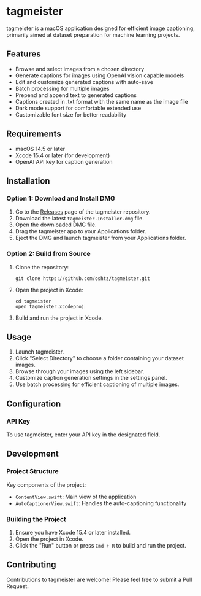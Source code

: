 # tagmeister

tagmeister is a macOS application designed for efficient image captioning, primarily aimed at dataset preparation for machine learning projects.

## Features

- Browse and select images from a chosen directory
- Generate captions for images using OpenAI vision capable models
- Edit and customize generated captions with auto-save
- Batch processing for multiple images
- Prepend and append text to generated captions
- Captions created in .txt format with the same name as the image file
- Dark mode support for comfortable extended use
- Customizable font size for better readability

## Requirements

- macOS 14.5 or later
- Xcode 15.4 or later (for development)
- OpenAI API key for caption generation

## Installation

### Option 1: Download and Install DMG

1. Go to the [Releases](https://github.com/oshtz/tagmeister/releases) page of the tagmeister repository.
2. Download the latest `tagmeister.Installer.dmg` file.
3. Open the downloaded DMG file.
4. Drag the tagmeister app to your Applications folder.
5. Eject the DMG and launch tagmeister from your Applications folder.

### Option 2: Build from Source

1. Clone the repository:
   ```
   git clone https://github.com/oshtz/tagmeister.git
   ```
2. Open the project in Xcode:
   ```
   cd tagmeister
   open tagmeister.xcodeproj
   ```
3. Build and run the project in Xcode.

## Usage

1. Launch tagmeister.
2. Click "Select Directory" to choose a folder containing your dataset images.
3. Browse through your images using the left sidebar.
4. Customize caption generation settings in the settings panel.
5. Use batch processing for efficient captioning of multiple images.

## Configuration

### API Key

To use tagmeister, enter your API key in the designated field.

## Development

### Project Structure

Key components of the project:

- `ContentView.swift`: Main view of the application
- `AutoCaptionerView.swift`: Handles the auto-captioning functionality

### Building the Project

1. Ensure you have Xcode 15.4 or later installed.
2. Open the project in Xcode.
3. Click the "Run" button or press `Cmd + R` to build and run the project.

## Contributing

Contributions to tagmeister are welcome! Please feel free to submit a Pull Request.
